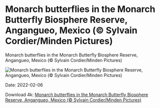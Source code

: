 # Monarch butterflies in the Monarch Butterfly Biosphere Reserve, Angangueo, Mexico (© Sylvain Cordier/Minden Pictures)

Monarch butterflies in the Monarch Butterfly Biosphere Reserve, Angangueo, Mexico (© Sylvain Cordier/Minden Pictures)

![Monarch butterflies in the Monarch Butterfly Biosphere Reserve, Angangueo, Mexico (© Sylvain Cordier/Minden Pictures)](https://bing.com/th?id=OHR.MexicoMonarchs_EN-US2528130763_UHD.jpg&w=1024&h=576)

Date: 2022-02-06

Download 4k: [Monarch butterflies in the Monarch Butterfly Biosphere Reserve, Angangueo, Mexico (© Sylvain Cordier/Minden Pictures)](https://bing.com/th?id=OHR.MexicoMonarchs_EN-US2528130763_UHD.jpg)

